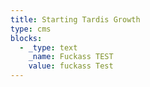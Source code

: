 ```yaml
---
title: Starting Tardis Growth
type: cms
blocks:
  - _type: text
    _name: Fuckass TEST
    value: fuckass Test
---
```

<!-- DO NOT EDIT THIS -->